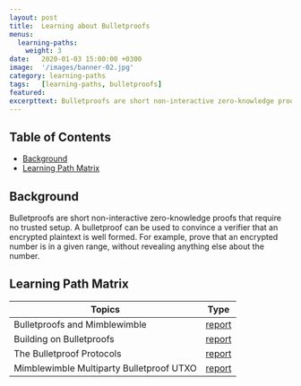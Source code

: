 ```yaml
---
layout: post
title:  Learning about Bulletproofs
menus:
  learning-paths:
    weight: 3
date:   2020-01-03 15:00:00 +0300
image:  '/images/banner-02.jpg'
category: learning-paths
tags:   [learning-paths, bulletproofs]
featured:
excerpttext: Bulletproofs are short non-interactive zero-knowledge proofs that require no trusted setup.
---
```


## Table of Contents

- [Background](#background)
- [Learning Path Matrix](#learning-path-matrix)

## Background

Bulletproofs are short non-interactive zero-knowledge proofs that require no trusted setup. A bulletproof can be used to convince a verifier that an encrypted plaintext is well formed. For example, prove that an encrypted number is in a given range, without revealing anything else about the number.

## Learning Path Matrix

| Topics                                   |                             Type                             |
| ---------------------------------------- | :----------------------------------------------------------: |
| Bulletproofs and Mimblewimble            | <span class="wrap_int">[report](/cryptography/bulletproofs-and-mimblewimble/MainReport.md)</span> |
| Building on Bulletproofs                 | <span class="wrap_int">[report](/cryptography/building-on-bulletproofs/link.md)</span> |
| The Bulletproof Protocols                | <span class="wrap_adv">[report](/cryptography/bulletproofs-protocols/MainReport.md)</span> |
| Mimblewimble Multiparty Bulletproof UTXO | <span class="wrap_adv">[report](/protocols/mimblewimble-mp-bp-utxo/MainReport.md)</span> |
